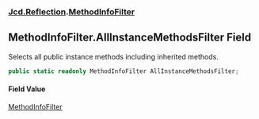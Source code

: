 ### [Jcd.Reflection](Jcd.Reflection.md 'Jcd.Reflection').[MethodInfoFilter](MethodInfoFilter.md 'Jcd.Reflection.MethodInfoFilter')

## MethodInfoFilter.AllInstanceMethodsFilter Field

Selects all public instance methods including inherited methods.

```csharp
public static readonly MethodInfoFilter AllInstanceMethodsFilter;
```

#### Field Value

[MethodInfoFilter](MethodInfoFilter.md 'Jcd.Reflection.MethodInfoFilter')